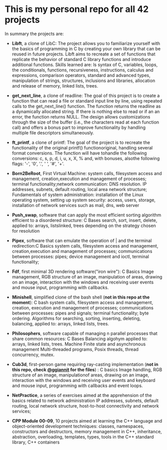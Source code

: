 # This is my personal repo for all 42 projects

In summary the projects are:
* **Libft**, a clone of LibC:
The project allows you to familiarize yourself with the basics of programming in C 
by creating your own library that can be reused in future projects.
Libft aims to recreate a set of functions that replicate the 
behavior of standard C library functions and introduce 
additional functions.
Skills learned are: ls syntax of C, variables, loops, the 
conditionals, functions, recursiveness, instructions, calculus and expressions, 
comparison operators, standard and advanced types, manipulation of 
strings, structures, inclusions and libraries, allocation and release of 
memory, linked lists, trees.
* **get_next_line**, a clone of readline:
The goal of this project is to create a function that can read a 
file or standard input line by line, using repeated calls to the 
get_next_line() function. The function returns the readline as a 
dynamically allocated string. If there is nothing else to read or if an 
an error, the function returns NULL. 
The design allows customizations through the size of the buffer 
(i.e., the characters read at each function call) and offers a bonus part 
to improve functionality by handling multiple file descriptors 
simultaneously.
* **ft_printf**, a clone of printf:
  The goal of the project is to recreate the functionality of the original printf() functionoriginal, handling several format conversions. The function will have tohandle the following conversions: c, s, p, d, i, u, x, X, % and, with bonuses, alsothe following flags: '-', '0', '.', ' ', '#', '+'.
* **Born2BeRoot**, First Virtual Machine:
system calls, filesystem access and management, creation,execution and management of processes; terminal functionality;network communication: DNS resolution.
IP addresses, subnets, default routing, local area network structure; 
Fundamentals of system administration: installation of the 
Linux operating system, setting up system security: access, users, 
storage, installation of network services such as mail, dns, web server
* **Push_swap**, software that can apply the most efficient sorting algorithm 
efficient to a disordered structure:
C Bases
search, sort, insert, delete, applied to: arrays, listslinked, trees depending on the strategy chosen for resolution
* **Pipex**, software that can emulate the operation of | and the 
terminal redirection:C Basics
system calls, filesystem access and management, creation,execution and management of processes; communications between processes: pipes; 
device management and ioctl, terminal functionality;
* **Fdf**, first minimal 3D rendering software("iron wire"):
C Basics
Image management, RGB structure of an image, manipulation 
of areas, drawing on an image, interaction with the 
windows and receiving user events and mouse input, 
programming with callbacks.

* **Minishell**, simplified clone of the bash shell (**not in this repo at the moment**):
C bash
system calls, filesystem access and management, creation, 
execution and management of processes; communications between processes: pipes and 
signals; terminal functionality; byte ordering.
Algorithms for searching, sorting, inserting, deleting, 
balancing, applied to: arrays, linked lists, trees.

* **Philosophers**, software capable of managing n parallel processes that share 
common resources:
C Bases
Balancing algohym applied to: arrays, linked lists, trees. Machine 
Finite state and asynchronous management
Multi-threaded programs, Posix threads, thread concurrency, mutex.

* **Cub3d**, first-person game requiring ray-casting implementation (**not in this repo, check [@ggiannit](https://github.com/skyheis) for the files**) :
C basics
Image handling, RGB structure of an image, manipulationof areas, drawing on an image, interaction with the 
windows and receiving user events and keyboard and mouse input, 
programming with callbacks and event loops.

* **NetPractice**, a series of exercises aimed at the apprehension of the basics 
related to network administration
IP addresses, subnets, default routing, local network structure, 
host-to-host connectivity and network services;

* **CPP Module 00-09**, 10 projects aimed at learning the C++ language and 
object-oriented development techniques:
classes, namespaces, constructors and destructors, memory management in 
C++, inheritance, abstraction, overloading, templates, types, tools in the 
C++ standard library, C++ containers

